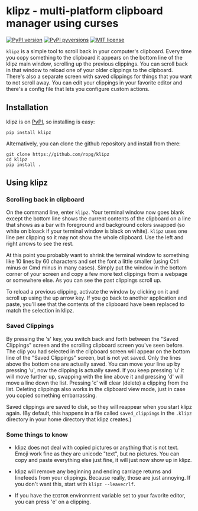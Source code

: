 # klipz - multi-platform clipboard manager using curses

[![PyPI version](https://img.shields.io/pypi/v/klipz.svg)](https://pypi.python.org/pypi/alphashape/)
[![PyPI pyversions](https://img.shields.io/pypi/pyversions/klipz.svg)](https://pypi.python.org/pypi/alphashape/)
[![MIT license](https://img.shields.io/badge/License-MIT-blue.svg)](https://github.com/ropg/klipz/blob/master/LICENSE)

`klipz` is a simple tool to scroll back in your computer's clipboard. Every time you copy something to the clipboard it appears on the bottom line of the klipz main window, scrolling up the previous clippings. You can scroll back in that window to reload one of your older clippings to the clipboard. There's also a separate screen with saved clippings for things that you want to not scroll away. You can edit your clippings in your favorite editor and there's a config file that lets you configure custom actions.

## Installation

klipz is on [PyPI](https://pypi.org/project/klipz), so installing is easy: 

```
pip install klipz
```

Alternatively, you can clone the github repository and install from there:

```
git clone https://github.com/ropg/klipz
cd klipz
pip install .
```

## Using klipz

### Scrolling back in clipboard

On the command line, enter `klipz`. Your terminal window now goes blank except the bottom line shows the current contents of the clipboard on a line that shows as a bar with foreground and background colors swapped (so white on bloack if your terminal window is black on white). `klipz` uses one line per clipping so it may not show the whole clipboard. Use the left and right arrows to see the rest.

At this point you probably want to shrink the terminal window to something like 10 lines by 60 characters and set the font a little smaller (using Ctrl minus or Cmd minus in many cases). Simply put the window in the bottom corner of your screen and copy a few more text clippings from a webpage or somewhere else. As you can see the past clippings scroll up.

To reload a previous clipping, activate the window by clicking on it and scroll up using the up arrow key. If you go back to another application and paste, you'll see that the contents of the clipboard have been replaced to match the selection in klipz.

### Saved Clippings

By pressing the 's' key, you switch back and forth between the "Saved Clippings" screen and the scrolling clipboard screen you've seen before. The clip you had selected in the clipboard screen will appear on the bottom line of the "Saved Clippings" screen, but is not yet saved. Only the lines above the bottom one are actually saved. You can move your line up by pressing 'u', now the clipping is actually saved. If you keep pressing 'u' it will move further up, swapping with the line above it and pressing 'd' will move a line down the list. Pressing 'c' will clear (delete) a clipping from the list. Deleting clippings also works in the clipboard view mode, just in case you copied something embarrassing.

Saved clippings are saved to disk, so they will reappear when you start klipz again. (By default, this happens in a file called `saved_clippings` in the `.klipz` directory in your home directory that klipz creates.)

### Some things to know

* klipz does not deal with copied pictures or anything that is not text. Emoji work fine as they are unicode "text", but no pictures. You can copy and paste everything else just fine, it will just now show up in klipz.

* klipz will remove any beginning and ending carriage returns and linefeeds from your clippings. Because really, those are just annoying. If you don't want this, start with `klipz --leavecrlf`.

* If you have the `EDITOR` environment variable set to your favorite editor, you can press 'e' on a clipping.